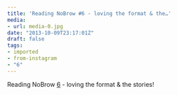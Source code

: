 ```yaml
---
title: 'Reading NoBrow #6 - loving the format & the…'
media:
- url: media-0.jpg
date: "2013-10-09T23:17:01Z"
draft: false
tags:
- imported
- from-instagram
- "6"
---
```

Reading NoBrow [6](/tags/6) - loving the format & the stories!
